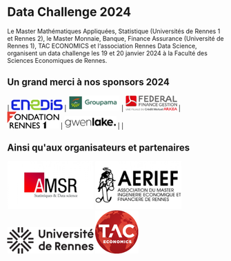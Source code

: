 # Data Challenge 2024

Le Master Mathématiques Appliquées, Statistique (Universités de Rennes 1 et Rennes 2), le Master Monnaie, Banque, Finance Assurance (Université de Rennes 1), TAC ECONOMICS et l‘association Rennes Data Science, organisent un data challenge les 19 et 20 janvier 2024 à la Faculté des Sciences Economiques de Rennes.


## Un grand merci à nos sponsors 2024

| 
<a href="https://www.enedis.fr" target="_blank"><img src="img/logo_enedis.png" width="120"></a> |
<a href="https://www.groupama.fr/" target="_blank"><img src="img/Groupama_FB_RVB.jpg" width="120"></a> |
<a href="https://www.federal-finance-gestion.fr" target="_blank"><img src="img/arkea-300x89.png" width="120"></a> |
<a href="https://fondation.univ-rennes.fr/" target="_blank"><img src="img/logo-Fondation-Rennes1-couleur-nobaseline.png" width="120"></a> |
<a href="https://www.gwenlake.com/" target="_blank"><img src="img/gwenlake.png" width="120"></a> |
|


## Ainsi qu'aux organisateurs et partenaires

<a href="https://eco.univ-rennes.fr/amsr" target="_blank"><img src="img/logo_amsr.jpg" width="200"></a>
<a href="https://eco.univ-rennes.fr/aerief" target="_blank"><img src="img/logo_aerief.jpg" width="200"></a>
<a href="https://www.univ-rennes.fr/" target="_blank"><img src="img/UNIRENNES_LOGOnoir_0.png" width="200"></a>
<a href="https://taceconomics.com" target="_blank"><img src="img/taceconomics-100px-white.png" width="100"></a>
